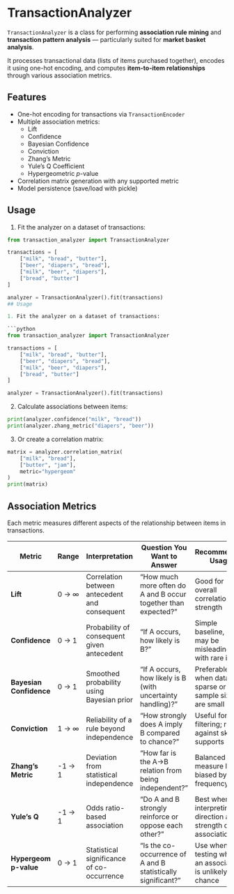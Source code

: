 # TransactionAnalyzer

`TransactionAnalyzer` is a class for performing **association rule mining** and **transaction pattern analysis** — particularly suited for **market basket analysis**.

It processes transactional data (lists of items purchased together), encodes it using one-hot encoding, and computes **item-to-item relationships** through various association metrics.

## Features

- One-hot encoding for transactions via `TransactionEncoder`
- Multiple association metrics:
  - Lift
  - Confidence
  - Bayesian Confidence
  - Conviction
  - Zhang’s Metric
  - Yule’s Q Coefficient
  - Hypergeometric *p*-value
- Correlation matrix generation with any supported metric
- Model persistence (save/load with pickle)

## Usage

1. Fit the analyzer on a dataset of transactions:

```python
from transaction_analyzer import TransactionAnalyzer

transactions = [
    ["milk", "bread", "butter"],
    ["beer", "diapers", "bread"],
    ["milk", "beer", "diapers"],
    ["bread", "butter"]
]

analyzer = TransactionAnalyzer().fit(transactions)
## Usage

1. Fit the analyzer on a dataset of transactions:

```python
from transaction_analyzer import TransactionAnalyzer

transactions = [
    ["milk", "bread", "butter"],
    ["beer", "diapers", "bread"],
    ["milk", "beer", "diapers"],
    ["bread", "butter"]
]

analyzer = TransactionAnalyzer().fit(transactions)

```

2. Calculate associations between items:

```python
print(analyzer.confidence("milk", "bread"))
print(analyzer.zhang_metric("diapers", "beer"))
```

3. Or create a correlation matrix:
```python
matrix = analyzer.correlation_matrix(
    ["milk", "bread"],
    ["butter", "jam"],
    metric="hypergeom"
)
print(matrix)

```

## Association Metrics

Each metric measures different aspects of the relationship between items in transactions.

| Metric                  | Range  | Interpretation                                | Question You Want to Answer                                    | Recommended Usage                                             |
| ----------------------- | ------ | --------------------------------------------- | -------------------------------------------------------------- | ------------------------------------------------------------- |
| **Lift**                | 0 → ∞  | Correlation between antecedent and consequent | “How much more often do A and B occur together than expected?” | Good for overall correlation strength                         |
| **Confidence**          | 0 → 1  | Probability of consequent given antecedent    | “If A occurs, how likely is B?”                                | Simple baseline, but may be misleading with rare items        |
| **Bayesian Confidence** | 0 → 1  | Smoothed probability using Bayesian prior     | “If A occurs, how likely is B (with uncertainty handling)?”    | Preferable when data is sparse or sample sizes are small      |
| **Conviction**          | 1 → ∞  | Reliability of a rule beyond independence     | “How strongly does A imply B compared to chance?”              | Useful for rule filtering; robust against skewed supports     |
| **Zhang’s Metric**      | -1 → 1 | Deviation from statistical independence       | “How far is the A→B relation from being independent?”          | Balanced measure less biased by item frequency                |
| **Yule’s Q**            | -1 → 1 | Odds ratio-based association                  | “Do A and B strongly reinforce or oppose each other?”          | Best when interpreting direction and strength of association  |
| **Hypergeom p-value**   | 0 → 1  | Statistical significance of co-occurrence     | “Is the co-occurrence of A and B statistically significant?”   | Use when testing whether an association is unlikely by chance |

